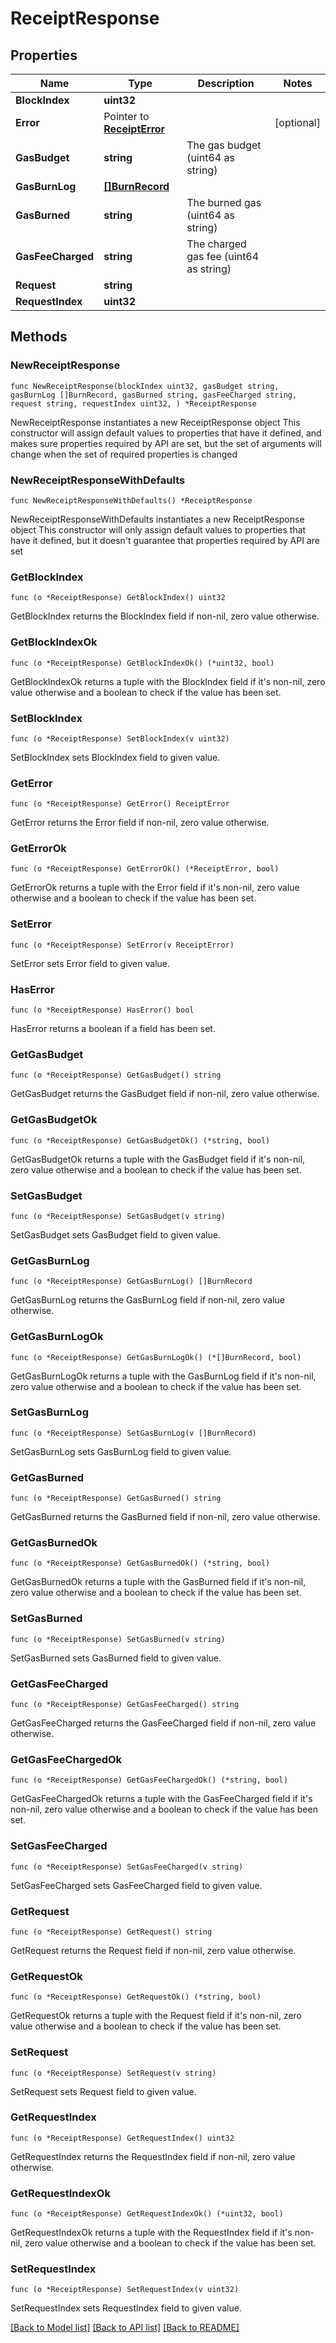 # ReceiptResponse

## Properties

Name | Type | Description | Notes
------------ | ------------- | ------------- | -------------
**BlockIndex** | **uint32** |  | 
**Error** | Pointer to [**ReceiptError**](ReceiptError.md) |  | [optional] 
**GasBudget** | **string** | The gas budget (uint64 as string) | 
**GasBurnLog** | [**[]BurnRecord**](BurnRecord.md) |  | 
**GasBurned** | **string** | The burned gas (uint64 as string) | 
**GasFeeCharged** | **string** | The charged gas fee (uint64 as string) | 
**Request** | **string** |  | 
**RequestIndex** | **uint32** |  | 

## Methods

### NewReceiptResponse

`func NewReceiptResponse(blockIndex uint32, gasBudget string, gasBurnLog []BurnRecord, gasBurned string, gasFeeCharged string, request string, requestIndex uint32, ) *ReceiptResponse`

NewReceiptResponse instantiates a new ReceiptResponse object
This constructor will assign default values to properties that have it defined,
and makes sure properties required by API are set, but the set of arguments
will change when the set of required properties is changed

### NewReceiptResponseWithDefaults

`func NewReceiptResponseWithDefaults() *ReceiptResponse`

NewReceiptResponseWithDefaults instantiates a new ReceiptResponse object
This constructor will only assign default values to properties that have it defined,
but it doesn't guarantee that properties required by API are set

### GetBlockIndex

`func (o *ReceiptResponse) GetBlockIndex() uint32`

GetBlockIndex returns the BlockIndex field if non-nil, zero value otherwise.

### GetBlockIndexOk

`func (o *ReceiptResponse) GetBlockIndexOk() (*uint32, bool)`

GetBlockIndexOk returns a tuple with the BlockIndex field if it's non-nil, zero value otherwise
and a boolean to check if the value has been set.

### SetBlockIndex

`func (o *ReceiptResponse) SetBlockIndex(v uint32)`

SetBlockIndex sets BlockIndex field to given value.


### GetError

`func (o *ReceiptResponse) GetError() ReceiptError`

GetError returns the Error field if non-nil, zero value otherwise.

### GetErrorOk

`func (o *ReceiptResponse) GetErrorOk() (*ReceiptError, bool)`

GetErrorOk returns a tuple with the Error field if it's non-nil, zero value otherwise
and a boolean to check if the value has been set.

### SetError

`func (o *ReceiptResponse) SetError(v ReceiptError)`

SetError sets Error field to given value.

### HasError

`func (o *ReceiptResponse) HasError() bool`

HasError returns a boolean if a field has been set.

### GetGasBudget

`func (o *ReceiptResponse) GetGasBudget() string`

GetGasBudget returns the GasBudget field if non-nil, zero value otherwise.

### GetGasBudgetOk

`func (o *ReceiptResponse) GetGasBudgetOk() (*string, bool)`

GetGasBudgetOk returns a tuple with the GasBudget field if it's non-nil, zero value otherwise
and a boolean to check if the value has been set.

### SetGasBudget

`func (o *ReceiptResponse) SetGasBudget(v string)`

SetGasBudget sets GasBudget field to given value.


### GetGasBurnLog

`func (o *ReceiptResponse) GetGasBurnLog() []BurnRecord`

GetGasBurnLog returns the GasBurnLog field if non-nil, zero value otherwise.

### GetGasBurnLogOk

`func (o *ReceiptResponse) GetGasBurnLogOk() (*[]BurnRecord, bool)`

GetGasBurnLogOk returns a tuple with the GasBurnLog field if it's non-nil, zero value otherwise
and a boolean to check if the value has been set.

### SetGasBurnLog

`func (o *ReceiptResponse) SetGasBurnLog(v []BurnRecord)`

SetGasBurnLog sets GasBurnLog field to given value.


### GetGasBurned

`func (o *ReceiptResponse) GetGasBurned() string`

GetGasBurned returns the GasBurned field if non-nil, zero value otherwise.

### GetGasBurnedOk

`func (o *ReceiptResponse) GetGasBurnedOk() (*string, bool)`

GetGasBurnedOk returns a tuple with the GasBurned field if it's non-nil, zero value otherwise
and a boolean to check if the value has been set.

### SetGasBurned

`func (o *ReceiptResponse) SetGasBurned(v string)`

SetGasBurned sets GasBurned field to given value.


### GetGasFeeCharged

`func (o *ReceiptResponse) GetGasFeeCharged() string`

GetGasFeeCharged returns the GasFeeCharged field if non-nil, zero value otherwise.

### GetGasFeeChargedOk

`func (o *ReceiptResponse) GetGasFeeChargedOk() (*string, bool)`

GetGasFeeChargedOk returns a tuple with the GasFeeCharged field if it's non-nil, zero value otherwise
and a boolean to check if the value has been set.

### SetGasFeeCharged

`func (o *ReceiptResponse) SetGasFeeCharged(v string)`

SetGasFeeCharged sets GasFeeCharged field to given value.


### GetRequest

`func (o *ReceiptResponse) GetRequest() string`

GetRequest returns the Request field if non-nil, zero value otherwise.

### GetRequestOk

`func (o *ReceiptResponse) GetRequestOk() (*string, bool)`

GetRequestOk returns a tuple with the Request field if it's non-nil, zero value otherwise
and a boolean to check if the value has been set.

### SetRequest

`func (o *ReceiptResponse) SetRequest(v string)`

SetRequest sets Request field to given value.


### GetRequestIndex

`func (o *ReceiptResponse) GetRequestIndex() uint32`

GetRequestIndex returns the RequestIndex field if non-nil, zero value otherwise.

### GetRequestIndexOk

`func (o *ReceiptResponse) GetRequestIndexOk() (*uint32, bool)`

GetRequestIndexOk returns a tuple with the RequestIndex field if it's non-nil, zero value otherwise
and a boolean to check if the value has been set.

### SetRequestIndex

`func (o *ReceiptResponse) SetRequestIndex(v uint32)`

SetRequestIndex sets RequestIndex field to given value.



[[Back to Model list]](../README.md#documentation-for-models) [[Back to API list]](../README.md#documentation-for-api-endpoints) [[Back to README]](../README.md)


